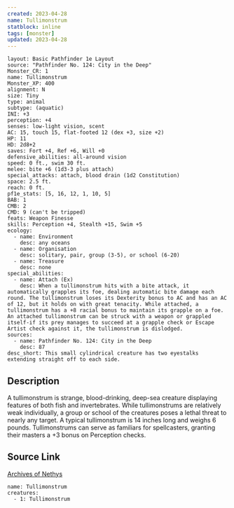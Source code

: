 ```yaml
---
created: 2023-04-28
name: Tullimonstrum
statblock: inline
tags: [monster]
updated: 2023-04-28
---
```

```statblock
layout: Basic Pathfinder 1e Layout
source: "Pathfinder No. 124: City in the Deep"
Monster_CR: 1
name: Tullimonstrum
Monster_XP: 400
alignment: N
size: Tiny
type: animal
subtype: (aquatic)
INI: +3
perception: +4
senses: low-light vision, scent
AC: 15, touch 15, flat-footed 12 (dex +3, size +2)
HP: 11
HD: 2d8+2
saves: Fort +4, Ref +6, Will +0
defensive_abilities: all-around vision
speed: 0 ft., swim 30 ft.
melee: bite +6 (1d3-3 plus attach)
special_attacks: attach, blood drain (1d2 Constitution)
space: 2.5 ft.
reach: 0 ft.
pf1e_stats: [5, 16, 12, 1, 10, 5]
BAB: 1
CMB: 2
CMD: 9 (can't be tripped)
feats: Weapon Finesse
skills: Perception +4, Stealth +15, Swim +5
ecology:
  - name: Environment
    desc: any oceans
  - name: Organisation
    desc: solitary, pair, group (3-5), or school (6-20)
  - name: Treasure
    desc: none
special_abilities:
  - name: Attach (Ex)
    desc: When a tullimonstrum hits with a bite attack, it automatically grapples its foe, dealing automatic bite damage each round. The tullimonstrum loses its Dexterity bonus to AC and has an AC of 12, but it holds on with great tenacity. While attached, a tullimonstrum has a +8 racial bonus to maintain its grapple on a foe. An attached tullimonstrum can be struck with a weapon or grappled itself-if its prey manages to succeed at a grapple check or Escape Artist check against it, the tullimonstrum is dislodged.
sources:
  - name: Pathfinder No. 124: City in the Deep
    desc: 87
desc_short: This small cylindrical creature has two eyestalks extending straight off to each side.
```
## Description
A tullimonstrum is strange, blood-drinking, deep-sea creature displaying features of both fish and invertebrates. While tullimonstrums are relatively weak individually, a group or school of the creatures poses a lethal threat to nearly any target. A typical tullimonstrum is 14 inches long and weighs 6 pounds. Tullimonstrums can serve as familiars for spellcasters, granting their masters a +3 bonus on Perception checks.
## Source Link
[Archives of Nethys](https://aonprd.com/MonsterDisplay.aspx?ItemName=Tullimonstrum)
```encounter-table
name: Tullimonstrum
creatures:
  - 1: Tullimonstrum
```
